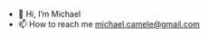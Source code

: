 - 👋 Hi, I’m Michael
- 📫 How to reach me michael.camele@gmail.com

<!---
dialectrical/dialectrical is a ✨ special ✨ repository because its `README.md` (this file) appears on your GitHub profile.
You can click the Preview link to take a look at your changes.
--->
